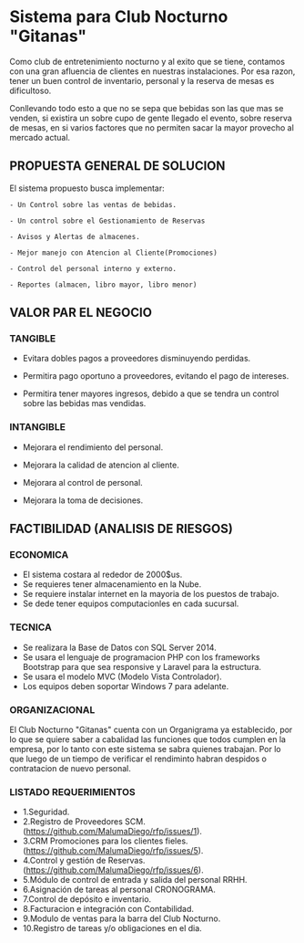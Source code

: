 # Sistema para Club Nocturno "Gitanas"

 Como club de entretenimiento nocturno y al exito que se tiene, contamos con una gran afluencia de clientes en nuestras instalaciones. Por esa razon, tener un buen control de inventario, personal y la reserva de mesas es dificultoso.

Conllevando todo esto a que no se sepa que bebidas son las que mas se venden, si existira un sobre cupo de gente llegado el evento, sobre reserva de mesas, en si varios factores que no permiten sacar la mayor provecho al mercado actual.


## PROPUESTA GENERAL DE SOLUCION

El sistema propuesto busca implementar:

	- Un Control sobre las ventas de bebidas.

	- Un control sobre el Gestionamiento de Reservas 

	- Avisos y Alertas de almacenes.

	- Mejor manejo con Atencion al Cliente(Promociones) 

	- Control del personal interno y externo.
	
	- Reportes (almacen, libro mayor, libro menor)


## VALOR PAR EL NEGOCIO

### TANGIBLE

 - Evitara dobles pagos a proveedores disminuyendo perdidas.

 - Permitira pago oportuno a proveedores, evitando el pago de intereses.

 - Permitira tener mayores ingresos, debido a que se tendra un control sobre las bebidas mas vendidas.
 
### INTANGIBLE

 - Mejorara el rendimiento del personal.

 - Mejorara la calidad de atencion al cliente.
 
 - Mejorara al control de personal.
 
 - Mejorara la toma de decisiones.


## FACTIBILIDAD (ANALISIS DE RIESGOS)

### ECONOMICA

 - El sistema costara al rededor de 2000$us.
 - Se requieres tener almacenamiento en la Nube. 
 - Se requiere instalar internet en la mayoria de los puestos de trabajo.
 - Se dede tener equipos computacionles en cada sucursal.
 
### TECNICA

 - Se realizara la Base de Datos con SQL Server 2014.
 - Se usara el lenguaje de programacion PHP con los frameworks Bootstrap para que sea responsive y Laravel para la estructura.
 - Se usara el modelo MVC (Modelo Vista Controlador).
 - Los equipos deben soportar Windows 7 para adelante. 


### ORGANIZACIONAL

 El Club Nocturno "Gitanas" cuenta con un Organigrama ya establecido, por lo que se quiere saber a cabalidad las funciones que todos cumplen en la empresa, por lo tanto con este sistema se sabra quienes trabajan. Por lo que luego de un tiempo de verificar el rendiminto habran despidos o contratacion de nuevo personal.
  
 
### LISTADO REQUERIMIENTOS

- 1.Seguridad.
- 2.Registro de Proveedores SCM.
  (https://github.com/MalumaDiego/rfp/issues/1).
- 3.CRM Promociones para los clientes fieles.
  (https://github.com/MalumaDiego/rfp/issues/5).
- 4.Control y gestión de Reservas.
  (https://github.com/MalumaDiego/rfp/issues/6).
- 5.Módulo de control de entrada y salida del personal RRHH.
- 6.Asignación de tareas al personal CRONOGRAMA.
- 7.Control de depósito e inventario.
- 8.Facturacion e integración con Contabilidad.
- 9.Modulo de ventas para la barra del Club Nocturno.
- 10.Registro de tareas y/o obligaciones en el dia.


	

